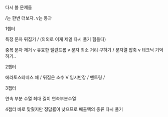 다시 볼 문제들

/는 한번 더보자. v는 통과

1챕터

특정 문자 뒤집기 / (의외로 이게 제일 다시 풀기 힘들다)

중복 문자 제거 v
유효한 팰린드롬 v
문자 최소 거리 구하기 /
문자열 압축 v 테크닉 기억하기..

2챕터

에라토스테네스 체 /
뒤집은 소수 V
임시반장 /
멘토링 /

3챕터

연속 부분 수열
최대 길이 연속부분수열

4챕터
바로 맞췄지만 정답률이 낮으므로 매출액의 종류 다시 풀기
